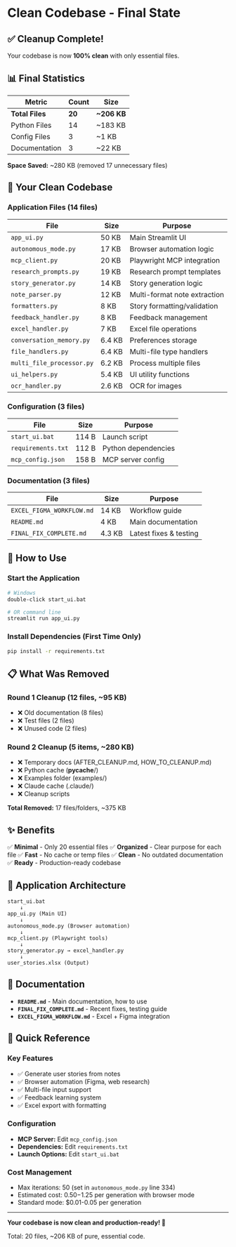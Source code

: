 # Clean Codebase - Final State

## ✅ Cleanup Complete!

Your codebase is now **100% clean** with only essential files.

## 📊 Final Statistics

| Metric | Count | Size |
|--------|-------|------|
| **Total Files** | **20** | **~206 KB** |
| Python Files | 14 | ~183 KB |
| Config Files | 3 | ~1 KB |
| Documentation | 3 | ~22 KB |

**Space Saved:** ~280 KB (removed 17 unnecessary files)

## 📁 Your Clean Codebase

### Application Files (14 files)

| File | Size | Purpose |
|------|------|---------|
| `app_ui.py` | 50 KB | Main Streamlit UI |
| `autonomous_mode.py` | 17 KB | Browser automation logic |
| `mcp_client.py` | 20 KB | Playwright MCP integration |
| `research_prompts.py` | 19 KB | Research prompt templates |
| `story_generator.py` | 14 KB | Story generation logic |
| `note_parser.py` | 12 KB | Multi-format note extraction |
| `formatters.py` | 8 KB | Story formatting/validation |
| `feedback_handler.py` | 8 KB | Feedback management |
| `excel_handler.py` | 7 KB | Excel file operations |
| `conversation_memory.py` | 6.4 KB | Preferences storage |
| `file_handlers.py` | 6.4 KB | Multi-file type handlers |
| `multi_file_processor.py` | 6.2 KB | Process multiple files |
| `ui_helpers.py` | 5.4 KB | UI utility functions |
| `ocr_handler.py` | 2.6 KB | OCR for images |

### Configuration (3 files)

| File | Size | Purpose |
|------|------|---------|
| `start_ui.bat` | 114 B | Launch script |
| `requirements.txt` | 112 B | Python dependencies |
| `mcp_config.json` | 158 B | MCP server config |

### Documentation (3 files)

| File | Size | Purpose |
|------|------|---------|
| `EXCEL_FIGMA_WORKFLOW.md` | 14 KB | Workflow guide |
| `README.md` | 4 KB | Main documentation |
| `FINAL_FIX_COMPLETE.md` | 4.3 KB | Latest fixes & testing |

## 🚀 How to Use

### Start the Application
```bash
# Windows
double-click start_ui.bat

# OR command line
streamlit run app_ui.py
```

### Install Dependencies (First Time Only)
```bash
pip install -r requirements.txt
```

## 📋 What Was Removed

### Round 1 Cleanup (12 files, ~95 KB)
- ❌ Old documentation (8 files)
- ❌ Test files (2 files)
- ❌ Unused code (2 files)

### Round 2 Cleanup (5 items, ~280 KB)
- ❌ Temporary docs (AFTER_CLEANUP.md, HOW_TO_CLEANUP.md)
- ❌ Python cache (__pycache__/)
- ❌ Examples folder (examples/)
- ❌ Claude cache (.claude/)
- ❌ Cleanup scripts

**Total Removed:** 17 files/folders, ~375 KB

## ✨ Benefits

✅ **Minimal** - Only 20 essential files
✅ **Organized** - Clear purpose for each file
✅ **Fast** - No cache or temp files
✅ **Clean** - No outdated documentation
✅ **Ready** - Production-ready codebase

## 🔧 Application Architecture

```
start_ui.bat
    ↓
app_ui.py (Main UI)
    ↓
autonomous_mode.py (Browser automation)
    ↓
mcp_client.py (Playwright tools)
    ↓
story_generator.py → excel_handler.py
    ↓
user_stories.xlsx (Output)
```

## 📖 Documentation

- **`README.md`** - Main documentation, how to use
- **`FINAL_FIX_COMPLETE.md`** - Recent fixes, testing guide
- **`EXCEL_FIGMA_WORKFLOW.md`** - Excel + Figma integration

## 🎯 Quick Reference

### Key Features
- ✅ Generate user stories from notes
- ✅ Browser automation (Figma, web research)
- ✅ Multi-file input support
- ✅ Feedback learning system
- ✅ Excel export with formatting

### Configuration
- **MCP Server:** Edit `mcp_config.json`
- **Dependencies:** Edit `requirements.txt`
- **Launch Options:** Edit `start_ui.bat`

### Cost Management
- Max iterations: 50 (set in `autonomous_mode.py` line 334)
- Estimated cost: $0.50-$1.25 per generation with browser mode
- Standard mode: $0.01-0.05 per generation

---

**Your codebase is now clean and production-ready! 🎉**

Total: 20 files, ~206 KB of pure, essential code.
